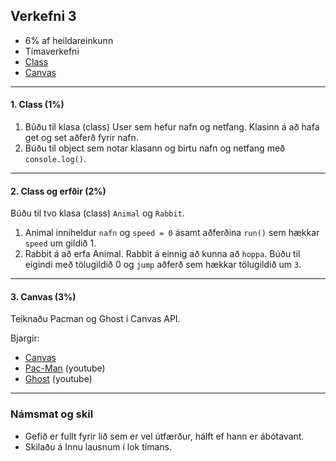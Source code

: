 ## Verkefni 3

- 6% af heildareinkunn
- Tímaverkefni
- [Class](https://github.com/GunnarThorunnarson/FORR3JS05DU/wiki/Class) 
- [Canvas](https://github.com/GunnarThorunnarson/FORR3JS05DU/wiki/Canvas)


---

#### 1. Class (1%)
1. Búðu til klasa (class) User sem hefur nafn og netfang. Klasinn á að hafa get og set aðferð fyrir nafn.
1. Búðu til object sem notar klasann og birtu nafn og netfang með `console.log()`. 

---

#### 2. Class og erfðir (2%)
Búðu til tvo klasa (class) `Animal` og `Rabbit`. 

1. Animal inniheldur `nafn` og `speed = 0` ásamt aðferðina `run()` sem hækkar `speed` um gildið 1.
1. Rabbit á að erfa Animal. Rabbit á einnig að kunna að `hoppa`. Búðu til eigindi með tölugildið 0 og `jump` aðferð sem hækkar tölugildið um `3`.

---

#### 3. Canvas (3%)

Teiknaðu Pacman og Ghost í Canvas API. 

Bjargir:
- [Canvas](https://github.com/GunnarThorunnarson/FORR3JS05DU/wiki/Canvas)
- [Pac-Man](https://www.youtube.com/watch?v=ysG37V_j1Xs) (youtube)
- [Ghost](https://www.youtube.com/watch?v=qP7tcFiKl6w) (youtube)

---

### Námsmat og skil	
* Gefið er fullt fyrir lið sem er vel útfærður, hálft ef hann er ábótavant. 
* Skilaðu á Innu lausnum í lok tímans.
